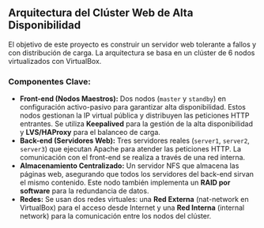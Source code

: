 ## Arquitectura del Clúster Web de Alta Disponibilidad

El objetivo de este proyecto es construir un servidor web tolerante a fallos y con distribución de carga. La arquitectura se basa en un clúster de 6 nodos virtualizados con VirtualBox.

### Componentes Clave:
* **Front-end (Nodos Maestros):** Dos nodos (`master` y `standby`) en configuración activo-pasivo para garantizar alta disponibilidad. Estos nodos gestionan la IP virtual pública y distribuyen las peticiones HTTP entrantes. Se utiliza **Keepalived** para la gestión de la alta disponibilidad y **LVS/HAProxy** para el balanceo de carga.
* **Back-end (Servidores Web):** Tres servidores reales (`server1`, `server2`, `server3`) que ejecutan Apache para atender las peticiones HTTP. La comunicación con el front-end se realiza a través de una red interna.
* **Almacenamiento Centralizado:** Un servidor NFS que almacena las páginas web, asegurando que todos los servidores del back-end sirvan el mismo contenido. Este nodo también implementa un **RAID por software** para la redundancia de datos.
* **Redes:** Se usan dos redes virtuales: una **Red Externa** (nat-network en VirtualBox) para el acceso desde Internet y una **Red Interna** (internal network) para la comunicación entre los nodos del clúster.
